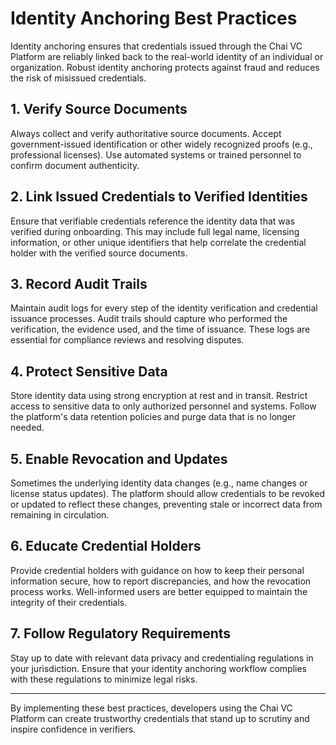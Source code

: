 # Identity Anchoring Best Practices

Identity anchoring ensures that credentials issued through the Chai VC Platform are reliably linked back to the real-world identity of an individual or organization. Robust identity anchoring protects against fraud and reduces the risk of misissued credentials.

## 1. Verify Source Documents

Always collect and verify authoritative source documents. Accept government-issued identification or other widely recognized proofs (e.g., professional licenses). Use automated systems or trained personnel to confirm document authenticity.

## 2. Link Issued Credentials to Verified Identities

Ensure that verifiable credentials reference the identity data that was verified during onboarding. This may include full legal name, licensing information, or other unique identifiers that help correlate the credential holder with the verified source documents.

## 3. Record Audit Trails

Maintain audit logs for every step of the identity verification and credential issuance processes. Audit trails should capture who performed the verification, the evidence used, and the time of issuance. These logs are essential for compliance reviews and resolving disputes.

## 4. Protect Sensitive Data

Store identity data using strong encryption at rest and in transit. Restrict access to sensitive data to only authorized personnel and systems. Follow the platform's data retention policies and purge data that is no longer needed.

## 5. Enable Revocation and Updates

Sometimes the underlying identity data changes (e.g., name changes or license status updates). The platform should allow credentials to be revoked or updated to reflect these changes, preventing stale or incorrect data from remaining in circulation.

## 6. Educate Credential Holders

Provide credential holders with guidance on how to keep their personal information secure, how to report discrepancies, and how the revocation process works. Well-informed users are better equipped to maintain the integrity of their credentials.

## 7. Follow Regulatory Requirements

Stay up to date with relevant data privacy and credentialing regulations in your jurisdiction. Ensure that your identity anchoring workflow complies with these regulations to minimize legal risks.

---

By implementing these best practices, developers using the Chai VC Platform can create trustworthy credentials that stand up to scrutiny and inspire confidence in verifiers.
